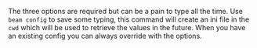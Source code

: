 The three options are required but can be a pain to type all the time. Use `beam config` to save some typing, this command will create an ini file in the `cwd` which will be used to retrieve the values in the future. When you have an existing config you can always override with the options.
